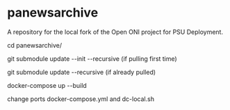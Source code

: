 # panewsarchive
A repository for the local fork of the Open ONI project for PSU Deployment.



cd panewsarchive/

git submodule update --init --recursive (if pulling first time)

git submodule update --recursive (if already pulled)

docker-compose up --build

change ports docker-compose.yml and dc-local.sh
